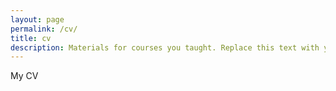 ```yaml
---
layout: page
permalink: /cv/
title: cv
description: Materials for courses you taught. Replace this text with your description.
---
```


My CV
